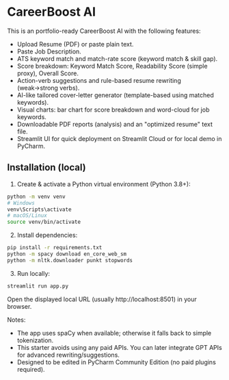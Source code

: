
# CareerBoost AI 

This is an portfolio-ready CareerBoost AI with the following features:
- Upload Resume (PDF) or paste plain text.
- Paste Job Description.
- ATS keyword match and match-rate score (keyword match & skill gap).
- Score breakdown: Keyword Match Score, Readability Score (simple proxy), Overall Score.
- Action-verb suggestions and rule-based resume rewriting (weak→strong verbs).
- AI-like tailored cover-letter generator (template-based using matched keywords).
- Visual charts: bar chart for score breakdown and word-cloud for job keywords.
- Downloadable PDF reports (analysis) and an "optimized resume" text file.
- Streamlit UI for quick deployment on Streamlit Cloud or for local demo in PyCharm.

## Installation (local)
1. Create & activate a Python virtual environment (Python 3.8+):
```bash
python -m venv venv
# Windows
venv\Scripts\activate
# macOS/Linux
source venv/bin/activate
```

2. Install dependencies:
```bash
pip install -r requirements.txt
python -m spacy download en_core_web_sm
python -m nltk.downloader punkt stopwords
```

3. Run locally:
```bash
streamlit run app.py
```

Open the displayed local URL (usually http://localhost:8501) in your browser.

Notes:
- The app uses spaCy when available; otherwise it falls back to simple tokenization.
- This starter avoids using any paid APIs. You can later integrate GPT APIs for advanced rewriting/suggestions.
- Designed to be edited in PyCharm Community Edition (no paid plugins required).
